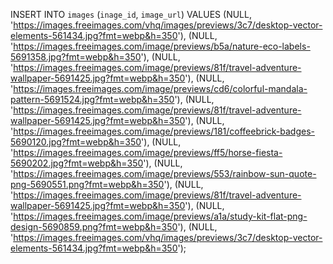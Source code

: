 INSERT INTO `images` (`inage_id`, `image_url`) VALUES (NULL, 'https://images.freeimages.com/vhq/images/previews/3c7/desktop-vector-elements-561434.jpg?fmt=webp&h=350'),
 (NULL, 'https://images.freeimages.com/image/previews/b5a/nature-eco-labels-5691358.jpg?fmt=webp&h=350'),
  (NULL, 'https://images.freeimages.com/image/previews/81f/travel-adventure-wallpaper-5691425.jpg?fmt=webp&h=350'), 
   (NULL, 'https://images.freeimages.com/image/previews/cd6/colorful-mandala-pattern-5691524.jpg?fmt=webp&h=350'),
    (NULL, 'https://images.freeimages.com/image/previews/81f/travel-adventure-wallpaper-5691425.jpg?fmt=webp&h=350'),
     (NULL, 'https://images.freeimages.com/image/previews/181/coffeebrick-badges-5690120.jpg?fmt=webp&h=350'),
      (NULL, 'https://images.freeimages.com/image/previews/ff5/horse-fiesta-5690202.jpg?fmt=webp&h=350'),
       (NULL, 'https://images.freeimages.com/image/previews/553/rainbow-sun-quote-png-5690551.png?fmt=webp&h=350'),
        (NULL, 'https://images.freeimages.com/image/previews/81f/travel-adventure-wallpaper-5691425.jpg?fmt=webp&h=350'),
         (NULL, 'https://images.freeimages.com/image/previews/a1a/study-kit-flat-png-design-5690859.png?fmt=webp&h=350'),
          (NULL, 'https://images.freeimages.com/vhq/images/previews/3c7/desktop-vector-elements-561434.jpg?fmt=webp&h=350');
